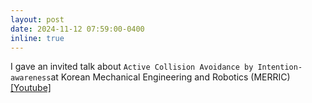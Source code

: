 ```yaml
---
layout: post
date: 2024-11-12 07:59:00-0400
inline: true
---
```


I gave an invited talk about `Active Collision Avoidance by Intention-awareness`at Korean Mechanical Engineering and Robotics (MERRIC) [[Youtube]](https://youtu.be/dSntuK2Xihc?si=f9pOAmIGld5elh2R)
